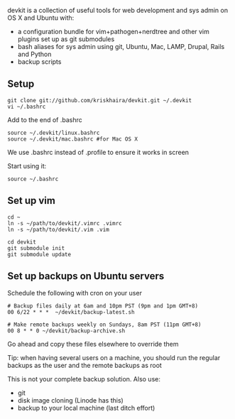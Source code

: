 devkit is a collection of useful tools for web development and sys admin on OS X and Ubuntu with:

  * a configuration bundle for vim+pathogen+nerdtree and other vim plugins set up as git submodules
  * bash aliases for sys admin using git, Ubuntu, Mac, LAMP, Drupal, Rails and Python
  * backup scripts

## Setup

    git clone git://github.com/kriskhaira/devkit.git ~/.devkit
    vi ~/.bashrc

Add to the end of .bashrc

    source ~/.devkit/linux.bashrc
    source ~/.devkit/mac.bashrc #for Mac OS X

We use .bashrc instead of .profile to ensure it works in screen

Start using it:

    source ~/.bashrc

## Set up vim

    cd ~
    ln -s ~/path/to/devkit/.vimrc .vimrc
    ln -s ~/path/to/devkit/.vim .vim

    cd devkit
    git submodule init
    git submodule update


## Set up backups on Ubuntu servers

Schedule the following with cron on your user

    # Backup files daily at 6am and 10pm PST (9pm and 1pm GMT+8)
    00 6/22 * * *  ~/devkit/backup-latest.sh

    # Make remote backups weekly on Sundays, 8am PST (11pm GMT+8)
    00 8 * * 0 ~/devkit/backup-archive.sh

Go ahead and copy these files elsewhere to override them

Tip: when having several users on a machine, you should run the regular backups as the user and the remote backups as root

This is not your complete backup solution. Also use:

  * git
  * disk image cloning (Linode has this)
  * backup to your local machine (last ditch effort)